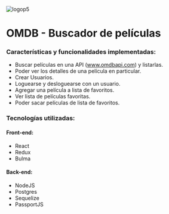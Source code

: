 ![logop5](https://p5-hall-of-fame.s3.amazonaws.com/p5logo.png)

# OMDB - Buscador de películas

### Características y funcionalidades implementadas:

- Buscar películas en una API (www.omdbapi.com) y listarlas.
- Poder ver los detalles de una película en particular.
- Crear Usuarios.
- Loguearse y desloguearse con un usuario.
- Agregar una película a lista de favoritos.
- Ver lista de películas favoritas.
- Poder sacar películas de lista de favoritos.

### Tecnologías utilizadas:
#### Front-end:
- React
- Redux
- Bulma

#### Back-end:
- NodeJS
- Postgres
- Sequelize
- PassportJS


